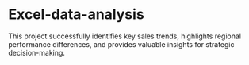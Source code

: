 # Excel-data-analysis
This project successfully identifies key sales trends, highlights regional performance differences, and provides valuable insights for strategic decision-making.
